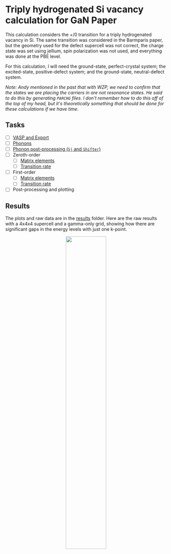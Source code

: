 # Triply hydrogenated Si vacancy calculation for GaN Paper

This calculation considers the +/0 transition for a triply hydrogenated vacancy in Si. The same transition was considered in the Barmparis paper, but the geometry used for the defect supercell was not correct, the charge state was set using jellium, spin polarization was not used, and everything was done at the PBE level. 

For this calculation, I will need the ground-state, perfect-crystal system; the excited-state, positive-defect system; and the ground-state, neutral-defect system. 

_Note: Andy mentioned in the past that with WZP, we need to confirm that the states we are placing the carriers in are not resonance states. He said to do this by generating `PARCHG` files. I don't remember how to do this off of the top of my head, but it's theoretically something that should be done for these calculations if we have time._

## Tasks
- [ ] [VASP and Export](./VASPAndExport/) 
- [ ] [Phonons](./Phonons)
- [ ] [Phonon post-processing (`Sj` and `Shifter`)](./PhononPP)
- [ ] Zeroth-order
  - [ ] [Matrix elements](./zerothOrder/TME)
  - [ ] [Transition rate](./zerothOrder/LSF)
- [ ] First-order
  - [ ] [Matrix elements](./firstOrder/TME)
  - [ ] [Transition rate](./firstOrder/LSF)
- [ ] Post-processing and plotting

## Results

The plots and raw data are in the [results](./results) folder. Here are the raw results with a 4x4x4 supercell and a gamma-only grid, showing how there are significant gaps in the energy levels with just one k-point.

<p align="center">
  <img src="./results/4x4x4Gamma.png" width="50%">
</p>


